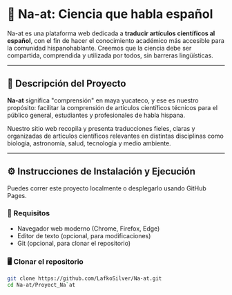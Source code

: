 # 📘 Na-at: Ciencia que habla español

Na-at es una plataforma web dedicada a **traducir artículos científicos al español**, con el fin de hacer el conocimiento académico más accesible para la comunidad hispanohablante. Creemos que la ciencia debe ser compartida, comprendida y utilizada por todos, sin barreras lingüísticas.

---

## 📌 Descripción del Proyecto

**Na-at** significa "comprensión" en maya yucateco, y ese es nuestro propósito: facilitar la comprensión de artículos científicos técnicos para el público general, estudiantes y profesionales de habla hispana.

Nuestro sitio web recopila y presenta traducciones fieles, claras y organizadas de artículos científicos relevantes en distintas disciplinas como biología, astronomía, salud, tecnología y medio ambiente.

---

## ⚙️ Instrucciones de Instalación y Ejecución

Puedes correr este proyecto localmente o desplegarlo usando GitHub Pages.

### 🔧 Requisitos

- Navegador web moderno (Chrome, Firefox, Edge)
- Editor de texto (opcional, para modificaciones)
- Git (opcional, para clonar el repositorio)

### 🖥️ Clonar el repositorio

```bash
git clone https://github.com/LafkoSilver/Na-at.git
cd Na-at/Proyect_Na`at

